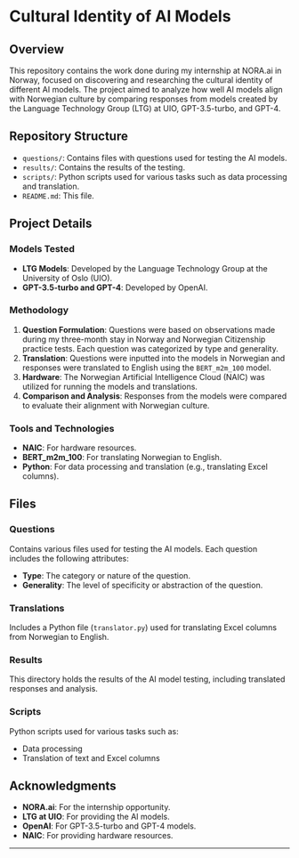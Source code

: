 # Cultural Identity of AI Models

## Overview
This repository contains the work done during my internship at NORA.ai in Norway, focused on discovering and researching the cultural identity of different AI models. The project aimed to analyze how well AI models align with Norwegian culture by comparing responses from models created by the Language Technology Group (LTG) at UIO, GPT-3.5-turbo, and GPT-4.

## Repository Structure

- `questions/`: Contains files with questions used for testing the AI models.
- `results/`: Contains the results of the testing.
- `scripts/`: Python scripts used for various tasks such as data processing and translation.
- `README.md`: This file.

## Project Details

### Models Tested
- **LTG Models**: Developed by the Language Technology Group at the University of Oslo (UIO).
- **GPT-3.5-turbo and GPT-4**: Developed by OpenAI.

### Methodology
1. **Question Formulation**: Questions were based on observations made during my three-month stay in Norway and Norwegian Citizenship practice tests. Each question was categorized by type and generality.
2. **Translation**: Questions were inputted into the models in Norwegian and responses were translated to English using the `BERT_m2m_100` model.
3. **Hardware**: The Norwegian Artificial Intelligence Cloud (NAIC) was utilized for running the models and translations.
4. **Comparison and Analysis**: Responses from the models were compared to evaluate their alignment with Norwegian culture.

### Tools and Technologies
- **NAIC**: For hardware resources.
- **BERT_m2m_100**: For translating Norwegian to English.
- **Python**: For data processing and translation (e.g., translating Excel columns).

## Files

### Questions
Contains various files used for testing the AI models. Each question includes the following attributes:
- **Type**: The category or nature of the question.
- **Generality**: The level of specificity or abstraction of the question.

### Translations
Includes a Python file (`translator.py`) used for translating Excel columns from Norwegian to English.

### Results
This directory holds the results of the AI model testing, including translated responses and analysis.

### Scripts
Python scripts used for various tasks such as:
- Data processing
- Translation of text and Excel columns



## Acknowledgments
- **NORA.ai**: For the internship opportunity.
- **LTG at UIO**: For providing the AI models.
- **OpenAI**: For GPT-3.5-turbo and GPT-4 models.
- **NAIC**: For providing hardware resources.

---
